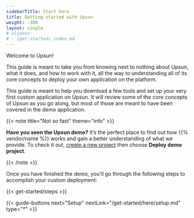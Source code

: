 ```yaml
---
sidebarTitle: Start here
title: Getting started with Upsun
weight: -100
layout: single
# aliases:
# - /get-started/_index.md
---
```


Welcome to Upsun!

This guide is meant to take you from knowing next to nothing about Upsun, what it does, and how to work with it, all the way to understanding all of its core concepts to deploy your own application on the platform.

This guide is meant to help you download a few tools and set up your very first custom application on Upsun.
It will review some of the core concepts of Upsun as you go along, but most of those are meant to have been covered in the demo application.

{{< note title="Not so fast" theme="info" >}}

[//]: # (Before you go any further to migrate an application to Upsun, it's highly recommended that you first experiment with the [{{% vendor/name %}} demo app]&#40;https://console.upsun.com/projects/create-project&#41;.)
[//]: # (That demo is the best way to familiarize yourself with the core concepts of Upsun covered here.)
**Have you seen the Upsun demo?** It’s the perfect place to find out how {{% vendor/name %}} works and gain a better understanding of what we provide. To check it out, [create a new project](https://console.upsun.com/projects/create-project) then choose **Deploy demo project**.

{{< /note >}}

Once you have finished the demo, you'll go through the following steps to accomplish your custom deployment:

{{< get-started/steps >}}

{{< guide-buttons next="Setup" nextLink="/get-started/here/setup.md" type="*" >}}
